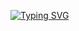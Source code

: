 <!--
**Harshadsonar/Harshadsonar** is a ✨ _special_ ✨ repository because its `README.md` (this file) appears on your GitHub profile.

Here are some ideas to get you started:

- 🔭 I’m currently working on ...
- 🌱 I’m currently learning ...
- 👯 I’m looking to collaborate on ...
- 🤔 I’m looking for help with ...
- 💬 Ask me about ...
- 📫 How to reach me: ...
- 😄 Pronouns: ...
- ⚡ Fun fact: ...
-->
[![Typing SVG](https://readme-typing-svg.demolab.com?font=Fira+Code&pause=1000&color=FFB02D&width=435&lines=Hola%2C+%F0%9F%91%8B+I'm++Harshad+Sonar%F0%9F%98%8A;I'm+a+Frontend+Developer+%F0%9F%91%A8%E2%80%8D%F0%9F%92%BB;d)](https://git.io/typing-svg)

